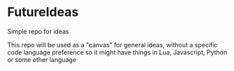# FutureIdeas
Simple repo for ideas

This repo will be used as a "canvas" for general ideas, without a specific code language preference
so it might have things in Lua, Javascript, Python or some other language
